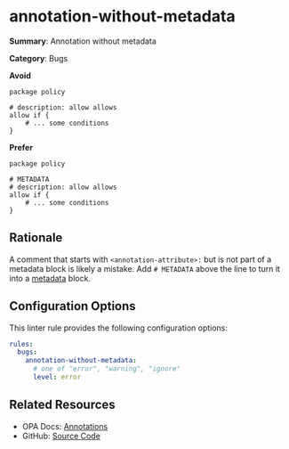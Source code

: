 # annotation-without-metadata

**Summary**: Annotation without metadata

**Category**: Bugs

**Avoid**
```rego
package policy

# description: allow allows
allow if {
    # ... some conditions
}
```

**Prefer**
```rego
package policy

# METADATA
# description: allow allows
allow if {
    # ... some conditions
}
```

## Rationale

A comment that starts with `<annotation-attribute>:` but is not part of a metadata block is likely a mistake. Add
`# METADATA` above the line to turn it into a
[metadata](https://www.openpolicyagent.org/docs/policy-language/#annotations) block.

## Configuration Options

This linter rule provides the following configuration options:

```yaml
rules:
  bugs:
    annotation-without-metadata:
      # one of "error", "warning", "ignore"
      level: error
```

## Related Resources

- OPA Docs: [Annotations](https://www.openpolicyagent.org/docs/policy-language/#annotations)
- GitHub: [Source Code](https://github.com/open-policy-agent/regal/blob/main/bundle/regal/rules/bugs/annotation-without-metadata/annotation_without_metadata.rego)
